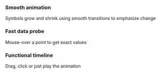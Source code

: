 ### Smooth animation
Symbols grow and shrink using smooth transitions to emphasize change

### Fast data probe
Mouse-over a point to get exact values

### Functional timeline
Drag, click or just play the animation